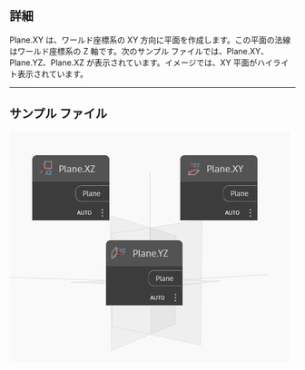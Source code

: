 ## 詳細
Plane.XY は、ワールド座標系の XY 方向に平面を作成します。この平面の法線はワールド座標系の Z 軸です。次のサンプル ファイルでは、Plane.XY、Plane.YZ、Plane.XZ が表示されています。イメージでは、XY 平面がハイライト表示されています。
___
## サンプル ファイル

![XY](./Autodesk.DesignScript.Geometry.Plane.XY_img.jpg)

